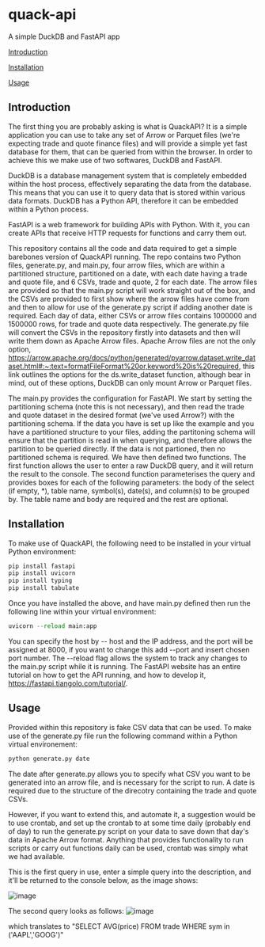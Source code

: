 # quack-api
A simple DuckDB and FastAPI app

[Introduction](#introduction)

[Installation](#installation)

[Usage](#usage)

## Introduction ##
The first thing you are probably asking is what is QuackAPI? It is a simple application you can use to take any set of Arrow or Parquet files (we're expecting trade and quote finance files) and will provide a simple yet fast database for them, that can be queried from within the browser. In order to achieve this we make use of two softwares, DuckDB and FastAPI.  

DuckDB is a database management system that is completely embedded within the host process, effectively separating the data from the database. This means that you can use it to query data that is stored within various data formats. DuckDB has a Python API, therefore it can be embedded within a Python process.

FastAPI is a web framework for building APIs with Python. With it, you can create APIs that receive HTTP requests for functions and carry them out.

This repository contains all the code and data required to get a simple barebones version of QuackAPI running. The repo contains two Python files, generate.py, and main.py, four arrow files, which are within a partitioned structure, partitioned on a date, with each date having a trade and quote file, and 6 CSVs, trade and quote, 2 for each date. The arrow files are provided so that the main.py script will work straight out of the box, and the CSVs are provided to first show where the arrow files have come from and then to allow for use of the generate.py script if adding another date is required. Each day of data, either CSVs or arrow files contains 1000000 and 1500000 rows, for trade and quote data respectively.  The generate.py file will convert the CSVs in the repository firstly into datasets and then will write them down as Apache Arrow files. Apache Arrow files are not the only option, https://arrow.apache.org/docs/python/generated/pyarrow.dataset.write_dataset.html#:~:text=formatFileFormat%20or,keyword%20is%20required, this link outlines the options for the ds.write_dataset function, although bear in mind, out of these options, DuckDB can only mount Arrow or Parquet files. 

The main.py provides the configuration for FastAPI. We start by setting the partitioning schema (note this is not necessary), and then read the trade and quote dataset in the desired format (we've used Arrow?) with the partitioning schema. If the data you have is set up like the example and you have a partitioned structure to your files, adding the partitoning schema will ensure that the partition is read in when querying, and therefore allows the partition to be queried directly. If the data is not partioned, then no partitioned schema is required. We have then defined two functions. The first function allows the user to enter a raw DuckDB query, and it will return the result to the console. The second function parameterises the query and provides boxes for each of the following parameters: the body of the select (if empty, *), table name, symbol(s), date(s), and column(s) to be grouped by.  The table name and body are required and the rest are optional.

## Installation ##
To make use of QuackAPI, the following need to be installed in your virtual Python environment:

```python
pip install fastapi
pip install uvicorn
pip install typing
pip install tabulate
```
Once you have installed the above, and have main.py defined then run the following line within your virtual environment:
```python
uvicorn --reload main:app
```
You can specify the host by -- host and the IP address, and the port will be assigned at 8000, if you want to change this add --port and insert chosen port number. The --reload flag allows the system to track any changes to the main.py script while it is running. The FastAPI website has an entire tutorial on how to get the API running, and how to develop it, https://fastapi.tiangolo.com/tutorial/.

## Usage ##
Provided within this repository is fake CSV data that can be used. To make use of the generate.py file run the following command within a Python virtual environement:
```python
python generate.py date
```
The date after generate.py allows you to specify what CSV you want to be generated into an arrow file, and is necessary for the script to run. A date is required due to the structure of the direcotry containing the trade and quote CSVs.

However, if you want to extend this, and automate it, a suggestion would be to use crontab, and set up the crontab to at some time daily (probably end of day) to run the generate.py script on your data to save down that day's data in Apache Arrow format. Anything that provides functionality to run scripts or carry out functions daily can be used, crontab was simply what we had available. 

This is the first query in use, enter a simple query into the description, and it'll be returned to the console below, as the image shows:

![image](https://github.com/DataIntellectTech/quack-api/assets/131150806/66f0e63a-5a4d-4a78-8228-6d177f366081)

The second query looks as follows:
![image](https://github.com/DataIntellectTech/quack-api/assets/131150806/cd006a7d-b7ce-48f1-a510-8a36cbfd6ec8)

which translates to "SELECT AVG(price) FROM trade WHERE sym in ('AAPL','GOOG')"




